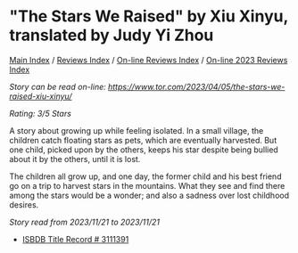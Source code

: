 # "The Stars We Raised" by Xiu Xinyu, translated by Judy Yi Zhou

[Main Index](../../../README.md) / [Reviews Index](../../README.md) / [On-line Reviews Index](../README.md) / [On-line 2023 Reviews Index](README.md)

*Story can be read on-line: <https://www.tor.com/2023/04/05/the-stars-we-raised-xiu-xinyu/>*

*Rating: 3/5 Stars*

A story about growing up while feeling isolated. In a small village, the children catch floating stars as pets, which are eventually harvested. But one child, picked upon by the others, keeps his star despite being bullied about it by the others, until it is lost.

The children all grow up, and one day, the former child and his best friend go on a trip to harvest stars in the mountains. What they see and find there among the stars would be a wonder; and also a sadness over lost childhood desires.

*Story read from 2023/11/21 to 2023/11/21*

- [ISBDB Title Record # 3111391](https://www.isfdb.org/cgi-bin/title.cgi?3111391)
